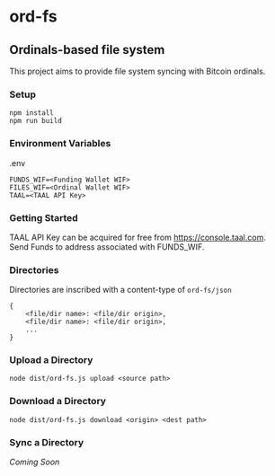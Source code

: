 # ord-fs
## Ordinals-based file system
This project aims to provide file system syncing with Bitcoin ordinals.

### Setup
```
npm install
npm run build
```

### Environment Variables
.env
```
FUNDS_WIF=<Funding Wallet WIF>
FILES_WIF=<Ordinal Wallet WIF>
TAAL=<TAAL API Key>
```

### Getting Started
TAAL API Key can be acquired for free from https://console.taal.com.  
Send Funds to address associated with FUNDS_WIF.

### Directories
Directories are inscribed with a content-type of `ord-fs/json`
```
{
    <file/dir name>: <file/dir origin>,
    <file/dir name>: <file/dir origin>,
    ...
}
```

### Upload a Directory
`node dist/ord-fs.js upload <source path>`

### Download a Directory
`node dist/ord-fs.js download <origin> <dest path>`

### Sync a Directory
*Coming Soon*

